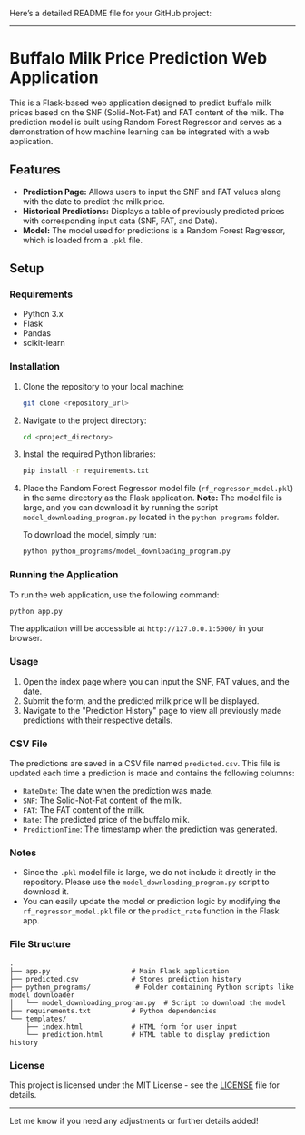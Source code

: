 Here’s a detailed README file for your GitHub project:

---

# Buffalo Milk Price Prediction Web Application

This is a Flask-based web application designed to predict buffalo milk prices based on the SNF (Solid-Not-Fat) and FAT content of the milk. The prediction model is built using Random Forest Regressor and serves as a demonstration of how machine learning can be integrated with a web application.

## Features
- **Prediction Page:** Allows users to input the SNF and FAT values along with the date to predict the milk price.
- **Historical Predictions:** Displays a table of previously predicted prices with corresponding input data (SNF, FAT, and Date).
- **Model:** The model used for predictions is a Random Forest Regressor, which is loaded from a `.pkl` file.

## Setup

### Requirements
- Python 3.x
- Flask
- Pandas
- scikit-learn

### Installation

1. Clone the repository to your local machine:

   ```bash
   git clone <repository_url>
   ```

2. Navigate to the project directory:

   ```bash
   cd <project_directory>
   ```

3. Install the required Python libraries:

   ```bash
   pip install -r requirements.txt
   ```

4. Place the Random Forest Regressor model file (`rf_regressor_model.pkl`) in the same directory as the Flask application. **Note:** The model file is large, and you can download it by running the script `model_downloading_program.py` located in the `python programs` folder.

   To download the model, simply run:

   ```bash
   python python_programs/model_downloading_program.py
   ```

### Running the Application

To run the web application, use the following command:

```bash
python app.py
```

The application will be accessible at `http://127.0.0.1:5000/` in your browser.

### Usage

1. Open the index page where you can input the SNF, FAT values, and the date.
2. Submit the form, and the predicted milk price will be displayed.
3. Navigate to the "Prediction History" page to view all previously made predictions with their respective details.

### CSV File

The predictions are saved in a CSV file named `predicted.csv`. This file is updated each time a prediction is made and contains the following columns:
- `RateDate`: The date when the prediction was made.
- `SNF`: The Solid-Not-Fat content of the milk.
- `FAT`: The FAT content of the milk.
- `Rate`: The predicted price of the buffalo milk.
- `PredictionTime`: The timestamp when the prediction was generated.

### Notes
- Since the `.pkl` model file is large, we do not include it directly in the repository. Please use the `model_downloading_program.py` script to download it.
- You can easily update the model or prediction logic by modifying the `rf_regressor_model.pkl` file or the `predict_rate` function in the Flask app.

### File Structure

```
.
├── app.py                    # Main Flask application
├── predicted.csv             # Stores prediction history
├── python_programs/           # Folder containing Python scripts like model downloader
│   └── model_downloading_program.py  # Script to download the model
├── requirements.txt          # Python dependencies
└── templates/
    ├── index.html            # HTML form for user input
    └── prediction.html       # HTML table to display prediction history
```

### License

This project is licensed under the MIT License - see the [LICENSE](LICENSE) file for details.

---

Let me know if you need any adjustments or further details added!
